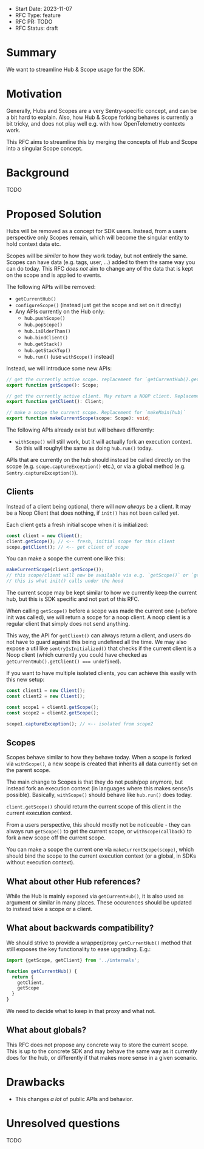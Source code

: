 - Start Date: 2023-11-07
- RFC Type: feature
- RFC PR: TODO
- RFC Status: draft

# Summary

We want to streamline Hub & Scope usage for the SDK.

# Motivation

Generally, Hubs and Scopes are a very Sentry-specific concept, and can be a bit hard to explain. 
Also, how Hub & Scope forking behaves is currently a bit tricky, and does not play well e.g. with how OpenTelemetry contexts work.

This RFC aims to streamline this by merging the concepts of Hub and Scope into a singular Scope concept.

# Background

TODO

# Proposed Solution

Hubs will be removed as a concept for SDK users. 
Instead, from a users perspective only Scopes remain, which will become the singular entity to hold context data etc.

Scopes will be _similar_ to how they work today, but not entirely the same. 
Scopes can have data (e.g. tags, user, ...) added to them the same way you can do today. 
This RFC _does not_ aim to change any of the data that is kept on the scope and is applied to events.

The following APIs will be removed:

* `getCurrentHub()`
* `configureScope()` (instead just get the scope and set on it directly)
* Any APIs currently on the Hub only: 
  * `hub.pushScope()`
  * `hub.popScope()`
  * `hub.isOlderThan()`
  * `hub.bindClient()`
  * `hub.getStack()`
  * `hub.getStackTop()`
  * `hub.run()` (use `withScope()` instead)

Instead, we will introduce some new APIs:

```ts
// get the currently active scope. replacement for `getCurrentHub().getScope()`
export function getScope(): Scope;

// get the currently active client. May return a NOOP client. Replacement for `getCurrentHub().getClient()`.
export function getClient(): Client;

// make a scope the current scope. Replacement for `makeMain(hub)`
export function makeCurrentScope(scope: Scope): void;
```

The following APIs already exist but will behave differently:

* `withScope()` will still work, but it will actually fork an execution context. So this will roughyl the same as doing `hub.run()` today.

APIs that are currently on the hub should instead be called directly on the scope (e.g. `scope.captureException()` etc.), or via a global method (e.g. `Sentry.captureException()`).

## Clients

Instead of a client being optional, there will now _always_ be a client. It may be a Noop Client that does nothing, if `init()` has not been called yet.

Each client gets a fresh initial scope when it is initialized:

```js
const client = new Client();
client.getScope(); // <-- fresh, initial scope for this client
scope.getClient(); // <-- get client of scope
```

You can make a scope the current one like this:

```js
makeCurrentScope(client.getScope());
// this scope/client will now be available via e.g. `getScope()` or `getClient()`
// this is what init() calls under the hood
```

The current scope may be kept similar to how we currently keep the current hub, but this is SDK specific and not part of this RFC.

When calling `getScope()` before a scope was made the current one (=before init was called), we will return a scope for a noop client. 
A noop client is a regular client that simply does not send anything.

This way, the API for `getClient()` can always return a client, and users do not have to guard against this being undefined all the time. 
We may also expose a util like `sentryIsInitialized()` that checks if the current client is a Noop client (which currently you could have checked as `getCurrentHub().getClient() === undefined`).

If you want to have multiple isolated clients, you can achieve this easily with this new setup:

```js
const client1 = new Client();
const client2 = new Client();

const scope1 = client1.getScope();
const scope2 = client2.getScope();

scope1.captureException(); // <-- isolated from scope2
```

## Scopes

Scopes behave similar to how they behave today. 
When a scope is forked via `withScope()`, a new scope is created that inherits all data currently set on the parent scope.

The main change to Scopes is that they do not push/pop anymore, but instead fork an execution context (in languages where this makes sense/is possible).
Basically, `withScope()` should behave like `hub.run()` does today.

`client.getScope()` should return the current scope of this client in the current execution context.

From a users perspective, this should mostly not be noticeable - they can always run `getScope()` to get the current scope, or `withScope(callback)` to fork a new scope off the current scope.

You can make a scope the current one via `makeCurrentScope(scope)`, which should bind the scope to the current execution context (or a global, in SDKs without execution context).

## What about other Hub references?

While the Hub is mainly exposed via `getCurrentHub()`, it is also used as argument or similar in many places. 
These occurences should be updated to instead take a scope or a client.

## What about backwards compatibility?

We should strive to provide a wrapper/proxy `getCurrentHub()` method that still exposes the key functionality to ease upgrading. E.g.:

```js
import {getScope, getClient} from '../internals';

function getCurrentHub() {
  return {
    getClient,
    getScope
  }
}
```

We need to decide what to keep in that proxy and what not.

## What about globals?

This RFC does not propose any concrete way to store the current scope. This is up to the concrete SDK and may behave the same way as it currently does for the hub, or differently if that makes more sense in a given scenario.

# Drawbacks

* This changes _a lot_ of public APIs and behavior.

# Unresolved questions

TODO
